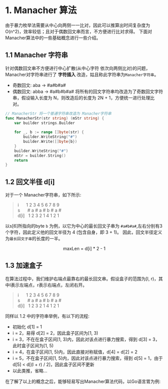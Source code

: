 # 1. Manacher 算法
由于暴力枚举法需要从中心向两侧一一比对，因此可以推算出时间复杂度为 O(n^2)，效率较低；且对于偶数回文串而言，不方便进行比对求得。
下面对 Manacher算法中的一些基础概念进行一些介绍。

## 1.1 Manacher 字符串
针对偶数回文串不方便进行中心扩散(从中心字符 依次向两侧比对)的问题，Manacher对字符串进行了 **字符插入** 改造，姑且称此字符串为`Manacher字符串`。
- 奇数回文: aba -> #a#b#a#
- 偶数回文: abba -> #a#b#b#a# 
将所有的回文字符串均改造为了奇数回文字符串，假设输入长度为 N，则改造后的长度为 2N + 1，方便统一进行处理比对。
```go
// ManacherStr 将一个普通字符串改造为 Manacher字符串
func ManacherStr(str string) (mStr string) {
    var builder strings.Builder
    
    for _, b := range []byte(str) {
        builder.WriteString("#")
        builder.Write([]byte{b})
    }
    builder.WriteString("#")
    mStr = builder.String()
    return
}
```

## 1.2 回文半径 d[i]
对于一个 Manacher字符串，如下所示:
> i    &nbsp;&nbsp;&nbsp;&nbsp;&nbsp;1 2 3 4 5 6 7 8 9  
> s    &nbsp;&nbsp;&nbsp;&nbsp;&nbsp;# a # a # b # a #   
> d[i] &nbsp;&nbsp;1 2 3 2 1 4 1 2 1

以s[6]所指向的byte `b` 为例，以它为中心的最长回文子串为 `#a#b#a#`,左右分别有3个字符，因此定义他的回文半径为 4 (包含自身，即 3 + 1)。
因此，回文半径定义为`最长回文子串`的长度的一半。
<center>maxLen = d[i] * 2 - 1 </center>

## 1.3 加速盒子
在算法过程中，我们维护右端点最靠右的最长回文串。假设盒子的范围为[l, r)，其中l表示左端点，r表示右端点，左闭右开。
> i    &nbsp;&nbsp;&nbsp;&nbsp;&nbsp;1 2 3 4 5 6 7 8 9  
> s    &nbsp;&nbsp;&nbsp;&nbsp;&nbsp;# a # a # b # a #   
> d[i] &nbsp;&nbsp;1 2 3 2 1 4 1 2 1    

同样以 1.2 中的字符串举例，有以下的流程: 
- 初始化 d[1] = 1
- i = 2，易得 d[2] = 2，因此盒子区间为[1, 3)
- i = 3，不在在盒子区间[1, 3)内，因此对该点进行暴力搜索，得到 d[3] = 3，此时盒子区间为[1, 5)
- i = 4，在盒子区间[1, 5)内，因此直接对称赋值，d[4] = d[2] = 2
- i = 5，不在盒子区间[1, 5)内，因此对该点进行暴力搜索，得到 d[5] = 1，由于 d[5] < d[(l + r) / 2]，因此盒子区间不更新
- 以此类推，省略...

在了解了以上的概念之后，能够轻易写出Manacher算法代码，以Go语言胃为例: 
